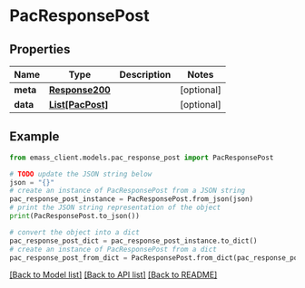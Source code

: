# PacResponsePost


## Properties

Name | Type | Description | Notes
------------ | ------------- | ------------- | -------------
**meta** | [**Response200**](Response200.md) |  | [optional] 
**data** | [**List[PacPost]**](PacPost.md) |  | [optional] 

## Example

```python
from emass_client.models.pac_response_post import PacResponsePost

# TODO update the JSON string below
json = "{}"
# create an instance of PacResponsePost from a JSON string
pac_response_post_instance = PacResponsePost.from_json(json)
# print the JSON string representation of the object
print(PacResponsePost.to_json())

# convert the object into a dict
pac_response_post_dict = pac_response_post_instance.to_dict()
# create an instance of PacResponsePost from a dict
pac_response_post_from_dict = PacResponsePost.from_dict(pac_response_post_dict)
```
[[Back to Model list]](../README.md#documentation-for-models) [[Back to API list]](../README.md#documentation-for-api-endpoints) [[Back to README]](../README.md)



